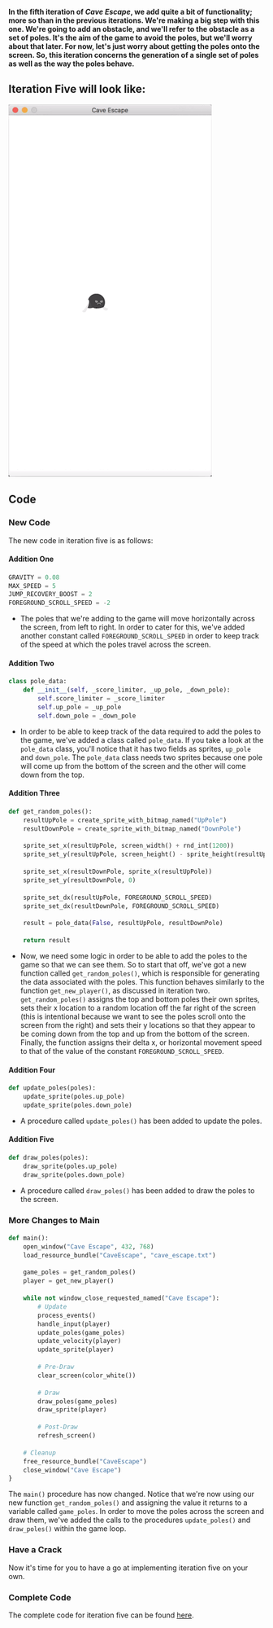 __In the fifth iteration of *Cave Escape*, we add quite a bit of functionality; more so than in the previous iterations. We're making a big step with this one. We're going to add an obstacle, and we'll refer to the obstacle as a set of poles. It's the aim of the game to avoid the poles, but we'll worry about that later. For now, let's just worry about getting the poles onto the screen. So, this iteration concerns the generation of a single set of poles as well as the way the poles behave.__

## Iteration Five will look like:
![Iteration Five](https://raw.githubusercontent.com/itco-education/cave-escape/master/Documentation/Images/iteration_5.gif)

## Code

### New Code
The new code in iteration five is as follows:

#### Addition One
```python
GRAVITY = 0.08
MAX_SPEED = 5
JUMP_RECOVERY_BOOST = 2
FOREGROUND_SCROLL_SPEED = -2
```

- The poles that we're adding to the game will move horizontally across the screen, from left to right. In order to cater for this, we've added another constant called ```FOREGROUND_SCROLL_SPEED``` in order to keep track of the speed at which the poles travel across the screen.

#### Addition Two
```python
class pole_data:
    def __init__(self, _score_limiter, _up_pole, _down_pole):
        self.score_limiter = _score_limiter
        self.up_pole = _up_pole
        self.down_pole = _down_pole
```

- In order to be able to keep track of the data required to add the poles to the game, we've added a class called ```pole_data```. If you take a look at the ```pole_data``` class, you'll notice that it has two fields as sprites, ```up_pole``` and ```down_pole```. The ```pole_data``` class needs two sprites because one pole will come up from the bottom of the screen and the other will come down from the top.

#### Addition Three
```python
def get_random_poles():
    resultUpPole = create_sprite_with_bitmap_named("UpPole")
    resultDownPole = create_sprite_with_bitmap_named("DownPole")

    sprite_set_x(resultUpPole, screen_width() + rnd_int(1200))
    sprite_set_y(resultUpPole, screen_height() - sprite_height(resultUpPole))

    sprite_set_x(resultDownPole, sprite_x(resultUpPole))
    sprite_set_y(resultDownPole, 0)

    sprite_set_dx(resultUpPole, FOREGROUND_SCROLL_SPEED)
    sprite_set_dx(resultDownPole, FOREGROUND_SCROLL_SPEED)

    result = pole_data(False, resultUpPole, resultDownPole)

    return result
```

- Now, we need some logic in order to be able to add the poles to the game so that we can see them. So to start that off, we've got a new function called ```get_random_poles()```, which is responsible for generating the data associated with the poles. This function behaves similarly to the function ```get_new_player()```, as discussed in iteration two. ```get_random_poles()``` assigns the top and bottom poles their own sprites, sets their x location to a random location off the far right of the screen (this is intentional because we want to see the poles scroll onto the screen from the right) and sets their y locations so that they appear to be coming down from the top and up from the bottom of the screen. Finally, the function assigns their delta x, or horizontal movement speed to that of the value of the constant ```FOREGROUND_SCROLL_SPEED```.

#### Addition Four
```python
def update_poles(poles):
    update_sprite(poles.up_pole)
    update_sprite(poles.down_pole)
```
- A procedure called ```update_poles()``` has been added to update the poles.

#### Addition Five
```python
def draw_poles(poles):
    draw_sprite(poles.up_pole)
    draw_sprite(poles.down_pole)
```
- A procedure called ```draw_poles()``` has been added to draw the poles to the screen.

### More Changes to Main
```python
def main():
    open_window("Cave Escape", 432, 768)
    load_resource_bundle("CaveEscape", "cave_escape.txt")

    game_poles = get_random_poles()
    player = get_new_player()

    while not window_close_requested_named("Cave Escape"):
        # Update
        process_events()
        handle_input(player)
        update_poles(game_poles)
        update_velocity(player)
        update_sprite(player)

        # Pre-Draw
        clear_screen(color_white())

        # Draw
        draw_poles(game_poles)
        draw_sprite(player)

        # Post-Draw
        refresh_screen()

    # Cleanup
    free_resource_bundle("CaveEscape")
    close_window("Cave Escape")
}
```
The ```main()``` procedure has now changed. Notice that we're now using our new function ```get_random_poles()``` and assigning the value it returns to a variable called ```game_poles```. In order to move the poles across the screen and draw them, we've added the calls to the procedures ```update_poles()``` and ```draw_poles()``` within the game loop.

### Have a Crack
Now it's time for you to have a go at implementing iteration five on your own.

### Complete Code
The complete code for iteration five can be found [here](https://raw.githubusercontent.com/itco-education/cave-escape/master/python/iteration_5.py).
